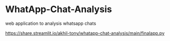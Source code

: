 # WhatApp-Chat-Analysis
web application to analysis whatsapp chats 

https://share.streamlit.io/akhil-tony/whatapp-chat-analysis/main/finalapp.py
